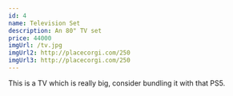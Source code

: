 ```yaml
---
id: 4
name: Television Set
description: An 80" TV set
price: 44000
imgUrl: /tv.jpg
imgUrl2: http://placecorgi.com/250
imgUrl3: http://placecorgi.com/250
---
```


This is a TV which is really big, consider bundling it with that PS5.